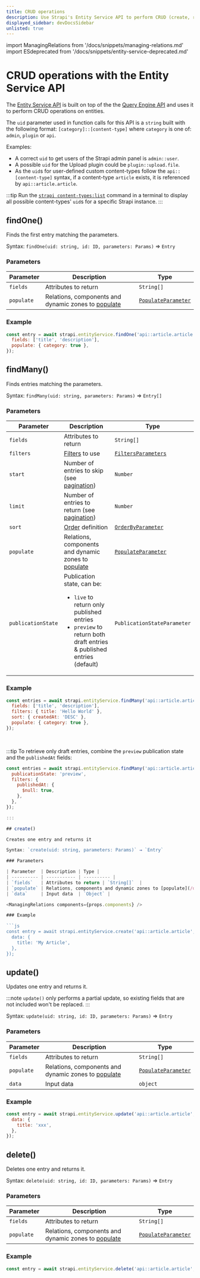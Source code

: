 ```yaml
---
title: CRUD operations
description: Use Strapi's Entity Service API to perform CRUD (create, read, update, delete) operations on your content.
displayed_sidebar: devDocsSidebar
unlisted: true
---
```

import ManagingRelations from '/docs/snippets/managing-relations.md'
import ESdeprecated from '/docs/snippets/entity-service-deprecated.md'

# CRUD operations with the Entity Service API

<ESdeprecated />

The [Entity Service API](/dev-docs/api/entity-service) is built on top of the the [Query Engine API](/dev-docs/api/query-engine) and uses it to perform CRUD operations on entities.


The `uid` parameter used in function calls for this API is a `string` built with the following format: `[category]::[content-type]` where `category` is one of: `admin`, `plugin` or `api`.

Examples:
- A correct `uid` to get users of the Strapi admin panel is `admin::user`.
- A possible `uid` for the Upload plugin could be `plugin::upload.file`.
- As the `uid`s for user-defined custom content-types follow the `api::[content-type]` syntax, if a content-type `article` exists, it is referenced by `api::article.article`.

:::tip
Run the [`strapi content-types:list`](/dev-docs/cli#strapi-content-types-list) command in a terminal to display all possible content-types' `uid`s for a specific Strapi instance.
:::

## findOne()

Finds the first entry matching the parameters.

Syntax: `findOne(uid: string, id: ID, parameters: Params)` ⇒ `Entry`

### Parameters

| Parameter  | Description | Type |
| ---------- | --------------- | --------------- |
| `fields`   | Attributes to return | `String[]`  |
| `populate` | Relations, components and dynamic zones to [populate](/dev-docs/api/entity-service/populate) | [`PopulateParameter`](/dev-docs/api/entity-service/populate) |

### Example

```js
const entry = await strapi.entityService.findOne('api::article.article', 1, {
  fields: ['title', 'description'],
  populate: { category: true },
});
```

## findMany()

Finds entries matching the parameters.

Syntax: `findMany(uid: string, parameters: Params)` ⇒ `Entry[]`

### Parameters

| Parameter   | Description | Type   |
| ----------- | ------ | -------------- |
| `fields`  | Attributes to return   | `String[]`  |
| `filters` | [Filters](/dev-docs/api/entity-service/filter) to use   | [`FiltersParameters`](/dev-docs/api/entity-service/filter)             |
| `start`   | Number of entries to skip (see [pagination](/dev-docs/api/entity-service/order-pagination#pagination))   | `Number`  |
| `limit`   | Number of entries to return (see [pagination](/dev-docs/api/entity-service/order-pagination#pagination)) | `Number`  |
| `sort`   | [Order](/dev-docs/api/entity-service/order-pagination) definition  | [`OrderByParameter`](/dev-docs/api/entity-service/order-pagination) |
| `populate`  | Relations, components and dynamic zones to [populate](/dev-docs/api/entity-service/populate)  | [`PopulateParameter`](/dev-docs/api/entity-service/populate)         |
| `publicationState` | Publication state, can be:<ul><li>`live` to return only published entries</li><li>`preview` to return both draft entries & published entries (default)</li></ul>   | `PublicationStateParameter`  |

### Example

```js
const entries = await strapi.entityService.findMany('api::article.article', {
  fields: ['title', 'description'],
  filters: { title: 'Hello World' },
  sort: { createdAt: 'DESC' },
  populate: { category: true },
});
```

<br/>

:::tip
To retrieve only draft entries, combine the `preview` publication state and the `publishedAt` fields:

```js
const entries = await strapi.entityService.findMany('api::article.article', {
  publicationState: 'preview',
  filters: {
    publishedAt: {
      $null: true,
    },
  },
});

:::

## create()

Creates one entry and returns it

Syntax: `create(uid: string, parameters: Params)` ⇒ `Entry`

### Parameters

| Parameter  | Description | Type |
| ---------- | ----------- | ---------- |
| `fields`   | Attributes to return | `String[]`  |
| `populate` | Relations, components and dynamic zones to [populate](/dev-docs/api/entity-service/populate) | [`PopulateParameter`](/dev-docs/api/entity-service/populate) |
| `data`     | Input data  | `Object` |

<ManagingRelations components={props.components} />

### Example

```js
const entry = await strapi.entityService.create('api::article.article', {
  data: {
    title: 'My Article',
  },
});
```

## update()

Updates one entry and returns it.

:::note
`update()` only performs a partial update, so existing fields that are not included won't be replaced.
:::

Syntax: `update(uid: string, id: ID, parameters: Params)` ⇒ `Entry`

<ManagingRelations components={props.components} />

### Parameters

| Parameter  | Description | Type |
| ---------- | ------------- | ---------- |
| `fields`   | Attributes to return | `String[]`  |
| `populate` | Relations, components and dynamic zones to [populate](/dev-docs/api/entity-service/populate) | [`PopulateParameter`](/dev-docs/api/entity-service/populate) |
| `data`     | Input data  | `object`  |

### Example

```js
const entry = await strapi.entityService.update('api::article.article', 1, {
  data: {
    title: 'xxx',
  },
});
```

## delete()

Deletes one entry and returns it.

Syntax: `delete(uid: string, id: ID, parameters: Params)` ⇒ `Entry`

### Parameters

| Parameter  | Description | Type |
| ---------- | --------- | -------- |
| `fields`   | Attributes to return | `String[]`  |
| `populate` | Relations, components and dynamic zones to [populate](/dev-docs/api/entity-service/populate) | [`PopulateParameter`](/dev-docs/api/entity-service/populate) |

### Example

```js
const entry = await strapi.entityService.delete('api::article.article', 1);
```
